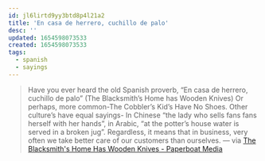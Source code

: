 ```yaml
---
id: jl6lirtd9yy3btd8p4l21a2
title: 'En casa de herrero, cuchillo de palo'
desc: ''
updated: 1654598073533
created: 1654598073533
tags:
  - spanish
  - sayings
---
```


> Have you ever heard the old Spanish proverb, “En casa de herrero, cuchillo de palo” (The Blacksmith’s Home has Wooden Knives) Or perhaps, more common-The Cobbler’s Kid’s Have No Shoes. Other culture’s have equal sayings- In Chinese “the lady who sells fans fans herself with her hands”, in Arabic, “at the potter’s house water is served in a broken jug”. Regardless, it means that in business, very often we take better care of our customers than ourselves. — via [The Blacksmith's Home Has Wooden Knives - Paperboat Media](https://paperboatmedia.com/the-blacksmiths-home-has-wooden-knives/)
